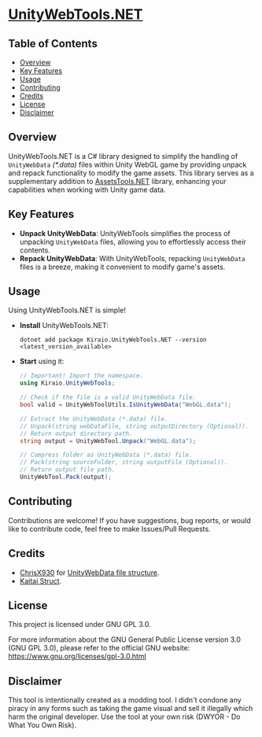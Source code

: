 # [UnityWebTools.NET](https://github.com/kiraio-moe/UnityWebTools.NET "UnityWebTools.NET GitHub repository")

## Table of Contents

- [Overview](#overview)
- [Key Features](#key-features)
- [Usage](#usage)
- [Contributing](#contributing)
- [Credits](#credits)
- [License](#license)
- [Disclaimer](#disclaimer)

## Overview

UnityWebTools.NET is a C# library designed to simplify the handling of `UnityWebData` _(*.data)_ files within Unity WebGL game by providing unpack and repack functionality to modify the game assets. This library serves as a supplementary addition to [AssetsTools.NET](https://github.com/nesrak1/AssetsTools.NET "AssetsTools.NET GitHub repository") library, enhancing your capabilities when working with Unity game data.

## Key Features

- **Unpack UnityWebData**: UnityWebTools simplifies the process of unpacking `UnityWebData` files, allowing you to effortlessly access their contents.
- **Repack UnityWebData**: With UnityWebTools, repacking `UnityWebData` files is a breeze, making it convenient to modify game's assets.

## Usage

Using UnityWebTools.NET is simple!

- **Install** UnityWebTools.NET:

  ```cli
  dotnet add package Kiraio.UnityWebTools.NET --version <latest_version_available>
  ```

- **Start** using it:

  ```csharp
  // Important! Import the namespace.
  using Kiraio.UnityWebTools;

  // Check if the file is a valid UnityWebData file.
  bool valid = UnityWebToolUtils.IsUnityWebData("WebGL.data");

  // Extract the UnityWebData (*.data) file.
  // Unpack(string webDataFile, string outputDirectory (Optional)).
  // Return output directory path.
  string output = UnityWebTool.Unpack("WebGL.data");

  // Compress folder as UnityWebData (*.data) file.
  // Pack(string sourceFolder, string outputFile (Optional)).
  // Return output file path.
  UnityWebTool.Pack(output);
  ```

## Contributing

Contributions are welcome! If you have suggestions, bug reports, or would like to contribute code, feel free to make Issues/Pull Requests.

## Credits

- [ChrisX930](https://forum.xentax.com/memberlist.php?mode=viewprofile&u=44998 "ChrisX930 at XeNTaX forum") for [UnityWebData file structure](https://forum.xentax.com/viewtopic.php?f=21&p=187239).
- [Kaitai Struct](https://kaitai.io/ "Kaitai Struct").

## License

This project is licensed under GNU GPL 3.0.

For more information about the GNU General Public License version 3.0 (GNU GPL 3.0), please refer to the official GNU website: https://www.gnu.org/licenses/gpl-3.0.html

## Disclaimer

This tool is intentionally created as a modding tool. I didn't condone any piracy in any forms such as taking the game visual and sell it illegally which harm the original developer. Use the tool at your own risk (DWYOR - Do What You Own Risk).
